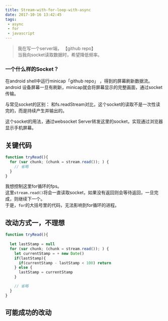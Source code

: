 ```yaml
---
title: Stream-with-for-loop-with-async
date: 2017-10-16 13:42:45
tags:
 - async
 - for
 - javascript
---
```


> 我在写一个server端， 【github repo】  
  当我向socket读取数据时，希望降低频率。  
  

### 一个什么样的Socket？  
在android shell中运行minicap「github repo」 ，得到的屏幕刷新数据流。  
android 设备屏幕一旦有刷新，minicap就会将屏幕显示的完整画面，通过socket传输。  

与常见socket的区别：
  和fs.readStream对比，这个socket的读取不是一次性读完的，而是持续产生并输出的。

这个socket的用法，通过websocket Server转发这里的socket，实现通过浏览器显示手机屏幕。

## 关键代码   

```javascript
function tryRead(){
  for (var chunk; (chunk = stream.read()); ) {
    // 省略
  }
}
```

我想控制这里for循环的fps。  
这里`stream.read()`将会一直读取socket，如果没有返回则会等待返回，一旦完成，则继续下一个。  
于是，`for`的大括号里的代码，无法影响到for循环的进程。

## 改动方式一，不理想

```javascript
function tryRead(){
  
  let lastStamp = null
  for (var chunk; (chunk = stream.read()); ) {
    let currentStamp = + new Date()
    if(lastStamp){
      if(currentStamp - lastStamp < 100) return
    } else {
      lastStamp = currentStamp
    }

    // 省略
  }
}
```


## 可能成功的改动